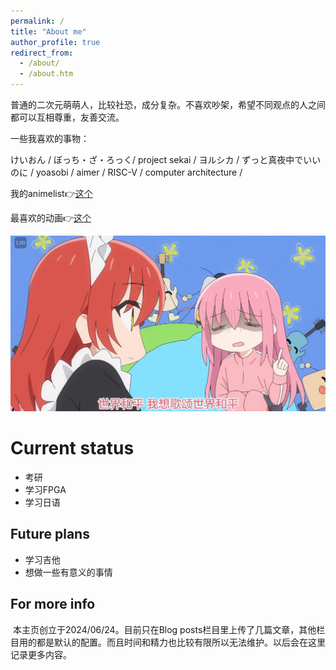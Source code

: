 ```yaml
---
permalink: /
title: "About me"
author_profile: true
redirect_from: 
  - /about/
  - /about.htm
---
```


普通的二次元萌萌人，比较社恐，成分复杂。不喜欢吵架，希望不同观点的人之间都可以互相尊重，友善交流。

一些我喜欢的事物：

けいおん / ぼっち・ざ・ろっく/ project sekai / ヨルシカ / ずっと真夜中でいいのに / yoasobi / aimer / RISC-V / computer architecture / 

我的animelist👉[这个](https://anilist.co/user/yukki160/animelist)

最喜欢的动画👉[这个](https://www.kyotoanimation.co.jp/en/works/k-on/)

![img](/images/bocchi.jpg)

Current status
======

- 考研
- 学习FPGA
- 学习日语

Future plans
------

- 学习吉他
- 想做一些有意义的事情

For more info
------
​		本主页创立于2024/06/24。目前只在Blog posts栏目里上传了几篇文章，其他栏目用的都是默认的配置。而且时间和精力也比较有限所以无法维护。以后会在这里记录更多内容。
